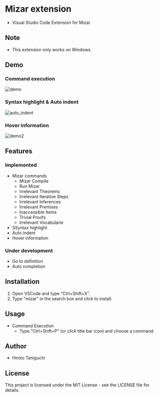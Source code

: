 # Mizar extension
* Visual Studio Code Extension for Mizar

## Note
* This extension only works on Windows.

## Demo
### Command execution
![demo](https://user-images.githubusercontent.com/32231297/92366947-c68bdb00-f130-11ea-8dd0-52ef3641e9cb.gif)

### Syntax highlight & Auto indent
![auto_indent](https://user-images.githubusercontent.com/32231297/93070316-af616600-f6b9-11ea-85b5-3deb887da308.gif)

### Hover information
![demo2](https://user-images.githubusercontent.com/32231297/92366998-d6a3ba80-f130-11ea-9f76-8117f82a03ea.gif)
## Features
### Implemented
* Mizar commands
    * Mizar Compile
    * Run Mizar
    * Irrelevant Theorems
    * Irrelevant Iterative Steps
    * Irrelevant Inferences
    * Irrelevant Premises
    * Inaccessible Items
    * Trivial Proofs
    * Irrelevant Vocabularie
* SSyntax highlight
* Auto indent
* Hover information



### Under development
* Go to definition
* Auto completion

## Installation
1. Open VSCode and type "Ctrl+Shift+X".  
2. Type "mizar" in the search box and click to install.

## Usage
* Command Execution
    * Type "Ctrl+Shift+P" (or click title bar icon) and choose a command.

## Author
* Hiroto Taniguchi

## License
This project is licensed under the MIT License - see the LICENSE file for details.  
